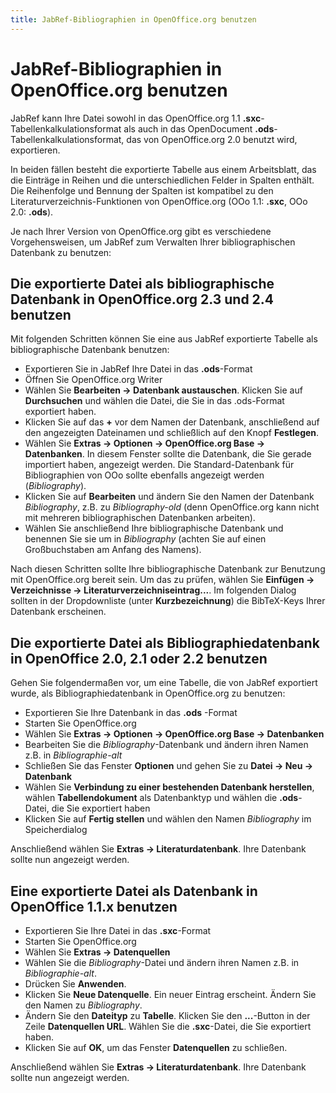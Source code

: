 ```yaml
---
title: JabRef-Bibliographien in OpenOffice.org benutzen
---
```


# JabRef-Bibliographien in OpenOffice.org benutzen

JabRef kann Ihre Datei sowohl in das OpenOffice.org 1.1 **.sxc**-Tabellenkalkulationsformat als auch in das OpenDocument **.ods**-Tabellenkalkulationsformat, das von OpenOffice.org 2.0 benutzt wird, exportieren.

In beiden fällen besteht die exportierte Tabelle aus einem Arbeitsblatt, das die Einträge in Reihen und die unterschiedlichen Felder in Spalten enthält. Die Reihenfolge und Bennung der Spalten ist kompatibel zu den Literaturverzeichnis-Funktionen von OpenOffice.org (OOo 1.1: **.sxc**, OOo 2.0: **.ods**).

Je nach Ihrer Version von OpenOffice.org gibt es verschiedene Vorgehensweisen, um JabRef zum Verwalten Ihrer bibliographischen Datenbank zu benutzen:

## Die exportierte Datei als bibliographische Datenbank in OpenOffice.org 2.3 und 2.4 benutzen

Mit folgenden Schritten können Sie eine aus JabRef exportierte Tabelle als bibliographische Datenbank benutzen:

-   Exportieren Sie in JabRef Ihre Datei in das **.ods**-Format
-   Öffnen Sie OpenOffice.org Writer
-   Wählen Sie **Bearbeiten -&gt; Datenbank austauschen**. Klicken Sie auf **Durchsuchen** und wählen die Datei, die Sie in das .ods-Format exportiert haben.
-   Klicken Sie auf das **+** vor dem Namen der Datenbank, anschließend auf den angezeigten Dateinamen und schließlich auf den Knopf **Festlegen**.
-   Wählen Sie **Extras -&gt; Optionen -&gt; OpenOffice.org Base -&gt; Datenbanken**. In diesem Fenster sollte die Datenbank, die Sie gerade importiert haben, angezeigt werden. Die Standard-Datenbank für Bibliographien von OOo sollte ebenfalls angezeigt werden (*Bibliography*).
-   Klicken Sie auf **Bearbeiten** und ändern Sie den Namen der Datenbank *Bibliography*, z.B. zu *Bibliography-old* (denn OpenOffice.org kann nicht mit mehreren bibliographischen Datenbanken arbeiten).
-   Wählen Sie anschließend Ihre bibliographische Datenbank und benennen Sie sie um in *Bibliography* (achten Sie auf einen Großbuchstaben am Anfang des Namens).

Nach diesen Schritten sollte Ihre bibliographische Datenbank zur Benutzung mit OpenOffice.org bereit sein. Um das zu prüfen, wählen Sie **Einfügen -&gt; Verzeichnisse -&gt; Literaturverzeichniseintrag...**. Im folgenden Dialog sollten in der Dropdownliste (unter **Kurzbezeichnung**) die BibTeX-Keys Ihrer Datenbank erscheinen.

## Die exportierte Datei als Bibliographiedatenbank in OpenOffice 2.0, 2.1 oder 2.2 benutzen

Gehen Sie folgendermaßen vor, um eine Tabelle, die von JabRef exportiert wurde, als Bibliographiedatenbank in OpenOffice.org zu benutzen:

-   Exportieren Sie Ihre Datenbank in das **.ods** -Format
-   Starten Sie OpenOffice.org
-   Wählen Sie **Extras -&gt; Optionen -&gt; OpenOffice.org Base -&gt; Datenbanken**
-   Bearbeiten Sie die *Bibliography*-Datenbank und ändern ihren Namen z.B. in *Bibliographie-alt*
-   Schließen Sie das Fenster **Optionen** und gehen Sie zu **Datei -&gt; Neu -&gt; Datenbank**
-   Wählen Sie **Verbindung zu einer bestehenden Datenbank herstellen**, wählen **Tabellendokument** als Datenbanktyp und wählen die **.ods**-Datei, die Sie exportiert haben
-   Klicken Sie auf **Fertig stellen** und wählen den Namen *Bibliography* im Speicherdialog

Anschließend wählen Sie **Extras -&gt; Literaturdatenbank**. Ihre Datenbank sollte nun angezeigt werden.

## Eine exportierte Datei als Datenbank in OpenOffice 1.1.x benutzen

-   Exportieren Sie Ihre Datei in das **.sxc**-Format
-   Starten Sie OpenOffice.org
-   Wählen Sie **Extras -&gt; Datenquellen**
-   Wählen Sie die *Bibliography*-Datei und ändern ihren Namen z.B. in *Bibliographie-alt*.
-   Drücken Sie **Anwenden**.
-   Klicken Sie **Neue Datenquelle**. Ein neuer Eintrag erscheint. Ändern Sie den Namen zu *Bibliography*.
-   Ändern Sie den **Dateityp** zu **Tabelle**. Klicken Sie den **...**-Button in der Zeile **Datenquellen URL**. Wählen Sie die **.sxc**-Datei, die Sie exportiert haben.
-   Klicken Sie auf **OK**, um das Fenster **Datenquellen** zu schließen.

Anschließend wählen Sie **Extras -&gt; Literaturdatenbank**. Ihre Datenbank sollte nun angezeigt werden.
